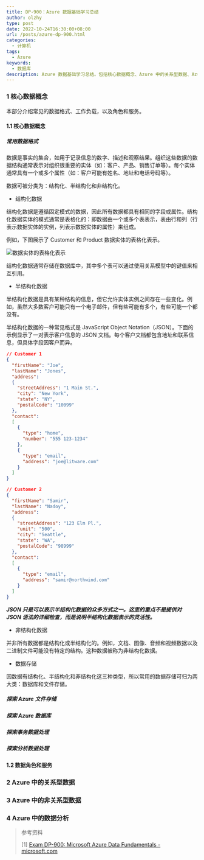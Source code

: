 ```yaml
---
title: DP-900：Azure 数据基础学习总结
author: olzhy
type: post
date: 2022-10-24T16:30:00+08:00
url: /posts/azure-dp-900.html
categories:
  - 计算机
tags:
  - Azure
keywords:
  - 数据库
description: Azure 数据基础学习总结。包括核心数据概念、Azure 中的关系型数据、Azure 中的非关系型数据和 Azure 中的数据分析。
---
```


### 1 核心数据概念

本部分介绍常见的数据格式、工作负载，以及角色和服务。

#### 1.1 核心数据概念

##### 常用数据格式

数据是事实的集合，如用于记录信息的数字、描述和观察结果。组织这些数据的数据结构通常表示对组织很重要的实体（如：客户、产品、销售订单等）。每个实体通常具有一个或多个属性（如：客户可能有姓名、地址和电话号码等）。

数据可被分类为：结构化、半结构化和非结构化。

- 结构化数据

结构化数据是遵循固定模式的数据，因此所有数据都具有相同的字段或属性。结构化数据实体的模式通常是表格化的：即数据由一个或多个表表示，表由行和列（行表示数据实体的实例，列表示数据实体的属性）来组成。

例如，下图展示了 Customer 和 Product 数据实体的表格化表示。

![数据实体的表格化表示](https://olzhy.github.io/static/images/uploads/2022/10/2-tabular-diagram.png#center)

结构化数据通常存储在数据库中，其中多个表可以通过使用关系模型中的键值来相互引用。

- 半结构化数据

半结构化数据是具有某种结构的信息，但它允许实体实例之间存在一些变化。例如，虽然大多数客户可能只有一个电子邮件，但有些可能有多个，有些可能一个都没有。

半结构化数据的一种常见格式是 JavaScript Object Notation（JSON）。下面的示例显示了一对表示客户信息的 JSON 文档。每个客户文档都包含地址和联系信息，但具体字段因客户而异。

```json
// Customer 1
{
  "firstName": "Joe",
  "lastName": "Jones",
  "address":
  {
    "streetAddress": "1 Main St.",
    "city": "New York",
    "state": "NY",
    "postalCode": "10099"
  },
  "contact":
  [
    {
      "type": "home",
      "number": "555 123-1234"
    },
    {
      "type": "email",
      "address": "joe@litware.com"
    }
  ]
}

// Customer 2
{
  "firstName": "Samir",
  "lastName": "Nadoy",
  "address":
  {
    "streetAddress": "123 Elm Pl.",
    "unit": "500",
    "city": "Seattle",
    "state": "WA",
    "postalCode": "98999"
  },
  "contact":
  [
    {
      "type": "email",
      "address": "samir@northwind.com"
    }
  ]
}
```

**_JSON 只是可以表示半结构化数据的众多方式之一。这里的重点不是提供对 JSON 语法的详细检查，而是说明半结构化数据表示的灵活性。_**

- 非结构化数据

并非所有数据都是结构化或半结构化的。例如，文档、图像、音频和视频数据以及二进制文件可能没有特定的结构。这种数据被称为非结构化数据。

- 数据存储

因数据有结构化、半结构化和非结构化这三种类型，所以常用的数据存储可归为两大类：数据库和文件存储。

##### 探索 Azure 文件存储

##### 探索 Azure 数据库

##### 探索事务数据处理

##### 探索分析数据处理

#### 1.2 数据角色和服务

### 2 Azure 中的关系型数据

### 3 Azure 中的非关系型数据

### 4 Azure 中的数据分析

> 参考资料
>
> [1] [Exam DP-900: Microsoft Azure Data Fundamentals - microsoft.com](https://learn.microsoft.com/en-us/certifications/exams/dp-900)
